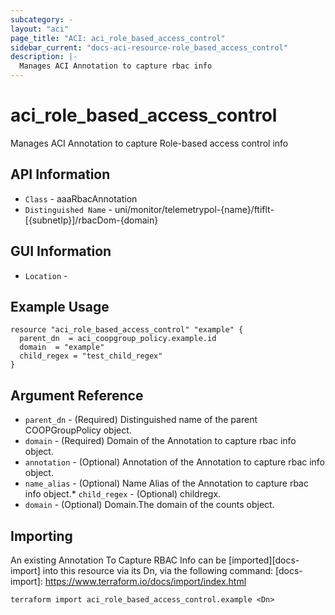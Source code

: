```yaml
---
subcategory: -
layout: "aci"
page_title: "ACI: aci_role_based_access_control"
sidebar_current: "docs-aci-resource-role_based_access_control"
description: |-
  Manages ACI Annotation to capture rbac info
---
```


# aci_role_based_access_control #

Manages ACI Annotation to capture Role-based access control info

## API Information ##

* `Class` - aaaRbacAnnotation
* `Distinguished Name` - uni/monitor/telemetrypol-{name}/ftiflt-[{subnetIp}]/rbacDom-{domain}

## GUI Information ##

* `Location` - 


## Example Usage ##

```hcl
resource "aci_role_based_access_control" "example" {
  parent_dn  = aci_coopgroup_policy.example.id
  domain  = "example"
  child_regex = "test_child_regex"
}
```

## Argument Reference ##

* `parent_dn` - (Required) Distinguished name of the parent COOPGroupPolicy object.
* `domain` - (Required) Domain of the Annotation to capture rbac info object.
* `annotation` - (Optional) Annotation of the Annotation to capture rbac info object.
* `name_alias` - (Optional) Name Alias of the Annotation to capture rbac info object.* `child_regex` - (Optional) childregx.
* `domain` - (Optional) Domain.The domain of the counts object.


## Importing ##

An existing Annotation To Capture RBAC Info can be [imported][docs-import] into this resource via its Dn, via the following command:
[docs-import]: https://www.terraform.io/docs/import/index.html


```
terraform import aci_role_based_access_control.example <Dn>
```